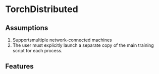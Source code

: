 # TorchDistributed

## Assumptions
1. Supportsmultiple network-connected machines
2. The user must explicitly launch a separate copy of the main training script for each process.

## Features

